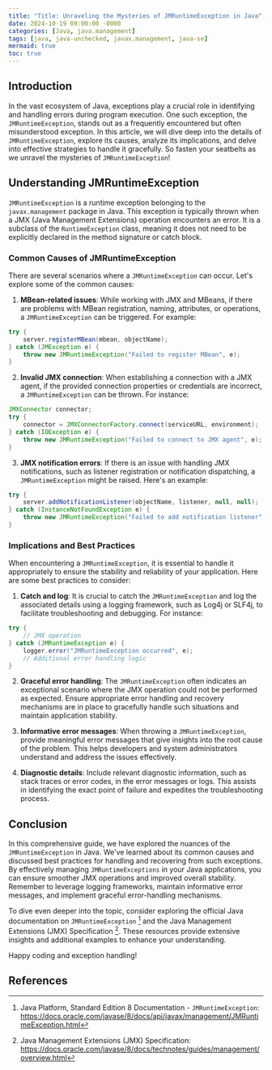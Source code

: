 ```yaml
---
title: "Title: Unraveling the Mysteries of JMRuntimeException in Java"
date: 2024-10-19 09:00:00 -0000
categories: [Java, java.management]
tags: [java, java-unchecked, javax.management, java-se]
mermaid: true
toc: true
---
```



## Introduction

In the vast ecosystem of Java, exceptions play a crucial role in identifying and handling errors during program execution. One such exception, the `JMRuntimeException`, stands out as a frequently encountered but often misunderstood exception. In this article, we will dive deep into the details of `JMRuntimeException`, explore its causes, analyze its implications, and delve into effective strategies to handle it gracefully. So fasten your seatbelts as we unravel the mysteries of `JMRuntimeException`!

## Understanding JMRuntimeException

`JMRuntimeException` is a runtime exception belonging to the `javax.management` package in Java. This exception is typically thrown when a JMX (Java Management Extensions) operation encounters an error. It is a subclass of the `RuntimeException` class, meaning it does not need to be explicitly declared in the method signature or catch block.

### Common Causes of JMRuntimeException

There are several scenarios where a `JMRuntimeException` can occur. Let's explore some of the common causes:

1. **MBean-related issues**: While working with JMX and MBeans, if there are problems with MBean registration, naming, attributes, or operations, a `JMRuntimeException` can be triggered. For example:

```java
try {
    server.registerMBean(mbean, objectName);
} catch (JMException e) {
    throw new JMRuntimeException("Failed to register MBean", e);
}
```

2. **Invalid JMX connection**: When establishing a connection with a JMX agent, if the provided connection properties or credentials are incorrect, a `JMRuntimeException` can be thrown. For instance:

```java
JMXConnector connector;
try {
    connector = JMXConnectorFactory.connect(serviceURL, environment);
} catch (IOException e) {
    throw new JMRuntimeException("Failed to connect to JMX agent", e);
}
```

3. **JMX notification errors**: If there is an issue with handling JMX notifications, such as listener registration or notification dispatching, a `JMRuntimeException` might be raised. Here's an example:

```java
try {
    server.addNotificationListener(objectName, listener, null, null);
} catch (InstanceNotFoundException e) {
    throw new JMRuntimeException("Failed to add notification listener", e);
}
```

### Implications and Best Practices

When encountering a `JMRuntimeException`, it is essential to handle it appropriately to ensure the stability and reliability of your application. Here are some best practices to consider:

1. **Catch and log**: It is crucial to catch the `JMRuntimeException` and log the associated details using a logging framework, such as Log4j or SLF4j, to facilitate troubleshooting and debugging. For instance:

```java
try {
    // JMX operation
} catch (JMRuntimeException e) {
    logger.error("JMRuntimeException occurred", e);
    // Additional error handling logic
}
```

2. **Graceful error handling**: The `JMRuntimeException` often indicates an exceptional scenario where the JMX operation could not be performed as expected. Ensure appropriate error handling and recovery mechanisms are in place to gracefully handle such situations and maintain application stability.

3. **Informative error messages**: When throwing a `JMRuntimeException`, provide meaningful error messages that give insights into the root cause of the problem. This helps developers and system administrators understand and address the issues effectively.

4. **Diagnostic details**: Include relevant diagnostic information, such as stack traces or error codes, in the error messages or logs. This assists in identifying the exact point of failure and expedites the troubleshooting process.

## Conclusion

In this comprehensive guide, we have explored the nuances of the `JMRuntimeException` in Java. We've learned about its common causes and discussed best practices for handling and recovering from such exceptions. By effectively managing `JMRuntimeExceptions` in your Java applications, you can ensure smoother JMX operations and improved overall stability. Remember to leverage logging frameworks, maintain informative error messages, and implement graceful error-handling mechanisms.

To dive even deeper into the topic, consider exploring the official Java documentation on `JMRuntimeException` [^1] and the Java Management Extensions (JMX) Specification [^2]. These resources provide extensive insights and additional examples to enhance your understanding.

Happy coding and exception handling!

## References

[^1]: Java Platform, Standard Edition 8 Documentation - `JMRuntimeException`: https://docs.oracle.com/javase/8/docs/api/javax/management/JMRuntimeException.html
[^2]: Java Management Extensions (JMX) Specification: https://docs.oracle.com/javase/8/docs/technotes/guides/management/overview.html